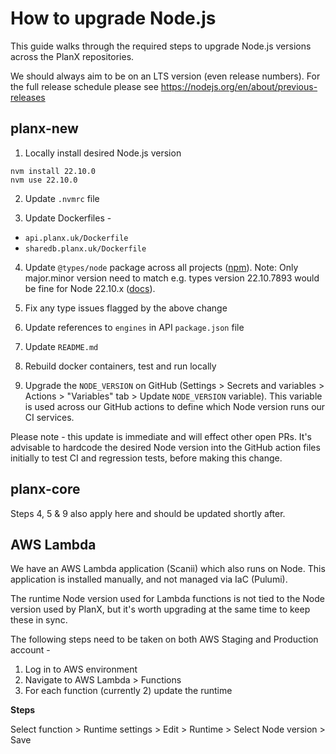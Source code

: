 # How to upgrade Node.js

This guide walks through the required steps to upgrade Node.js versions across the PlanX repositories.

We should always aim to be on an LTS version (even release numbers). For the full release schedule please see https://nodejs.org/en/about/previous-releases

## planx-new
1. Locally install desired Node.js version  

```shell
nvm install 22.10.0
nvm use 22.10.0
```

2. Update `.nvmrc` file

3. Update Dockerfiles -
  - `api.planx.uk/Dockerfile`
  - `sharedb.planx.uk/Dockerfile`

4. Update `@types/node` package across all projects ([npm](https://www.npmjs.com/package/@types/node)). Note: Only major.minor version need to match e.g. types version 22.10.7893 would be fine for Node 22.10.x ([docs](https://github.com/definitelytyped/definitelytyped#how-do-definitely-typed-package-versions-relate-to-versions-of-the-corresponding-library)).

5. Fix any type issues flagged by the above change

6. Update references to `engines` in API `package.json` file

7. Update `README.md`

8. Rebuild docker containers, test and run locally 

9. Upgrade the `NODE_VERSION` on GitHub (Settings > Secrets and variables > Actions > "Variables" tab > Update `NODE_VERSION` variable). This variable is used across our GitHub actions to define which Node version runs our CI services.

Please note - this update is immediate and will effect other open PRs. It's advisable to hardcode the desired Node version into the GitHub action files initially to test CI and regression tests, before making this change.

## planx-core
Steps 4, 5 & 9 also apply here and should be updated shortly after.

## AWS Lambda
We have an AWS Lambda application (Scanii) which also runs on Node. This application is installed manually, and not managed via IaC (Pulumi).

The runtime Node version used for Lambda functions is not tied to the Node version used by PlanX, but it's worth upgrading at the same time to keep these in sync.

The following steps need to be taken on both AWS Staging and Production account - 

1. Log in to AWS environment
2. Navigate to AWS Lambda > Functions
3. For each function (currently 2) update the runtime
  
**Steps**

Select function > Runtime settings > Edit > Runtime > Select Node version > Save